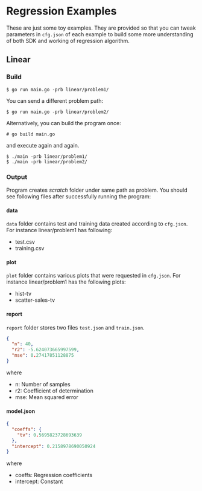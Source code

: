 # Regression Examples

These are just some toy examples. They are provided so that you can tweak parameters in `cfg.json` of each example to
build some more understanding of both SDK and working of regression algorithm.

## Linear

### Build

```
$ go run main.go -prb linear/problem1/
```

You can send a different problem path:

```
$ go run main.go -prb linear/problem2/
```

Alternatively, you can build the program once:

```
# go build main.go
``` 

and execute again and again.

```
$ ./main -prb linear/problem1/
$ ./main -prb linear/problem2/
```

### Output

Program creates <i>scratch</i> folder under same path as problem. You should see following files after successfully
running the program:

#### data

`data` folder contains test and training data created according to `cfg.json`. For instance linear/problem1 has
following:

* test.csv
* training.csv

#### plot

`plot` folder contains various plots that were requested in `cfg.json`. For instance linear/problem1 has the following plots:

* hist-tv
* scatter-sales-tv

#### report

`report` folder stores two files `test.json` and `train.json`.

```json
{
  "n": 40,
  "r2": -5.624073665997599,
  "mse": 0.27417851128875
}
```

where

* n: Number of samples
* r2: Coefficient of determination
* mse: Mean squared error

#### model.json

```json
{
  "coeffs": {
    "tv": 0.5695823728693639
  },
  "intercept": 0.2158978690050924
}
```

where

* coeffs: Regression coefficients
* intercept: Constant